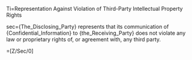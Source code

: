 Ti=Representation Against Violation of Third-Party Intellectual Property Rights 

sec={The_Disclosing_Party} represents that its communication of {Confidential_Information} to {the_Receiving_Party} does not violate any law or proprietary rights of, or agreement with, any third party.

=[Z/Sec/0]